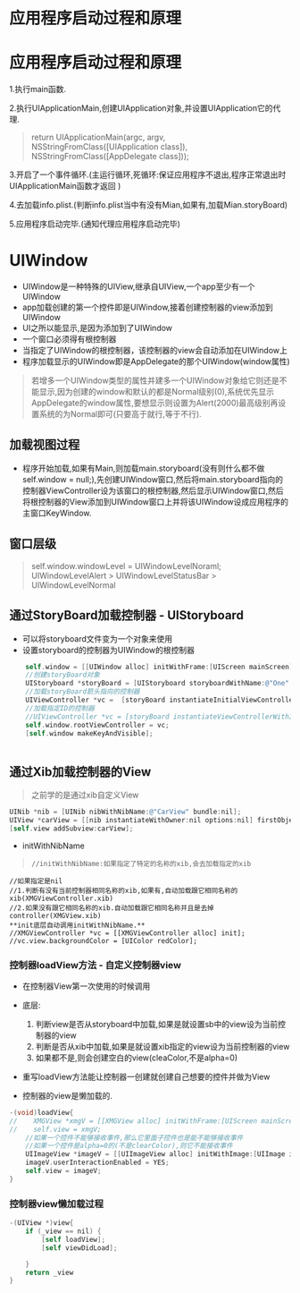 # 应用程序启动过程和原理

# 应用程序启动过程和原理
1.执行main函数.

2.执行UIApplicationMain,创建UIApplication对象,并设置UIApplication它的代理.
> return UIApplicationMain(argc, argv, NSStringFromClass([UIApplication class]), NSStringFromClass([AppDelegate class]));

3.开启了一个事件循环.(主运行循环,死循环:保证应用程序不退出,程序正常退出时UIApplicationMain函数才返回)

4.去加载info.plist.(判断info.plist当中有没有Mian,如果有,加载Mian.storyBoard)

5.应用程序启动完毕.(通知代理应用程序启动完毕)

# UIWindow
* UIWindow是一种特殊的UIView,继承自UIView,一个app至少有一个UIWindow
* app加载创建的第一个控件即是UIWindow,接着创建控制器的view添加到UIWindow
* UI之所以能显示,是因为添加到了UIWindow
* 一个窗口必须得有根控制器
* 当指定了UIWindow的根控制器，该控制器的view会自动添加在UIWindow上
* 程序加载显示的UIWindow即是AppDelegate的那个UIWindow(window属性)
> 若增多一个UIWindow类型的属性并建多一个UIWindow对象给它则还是不能显示,因为创建的window和默认的都是Normal级别(0),系统优先显示AppDelegate的window属性,要想显示则设置为Alert(2000)最高级别再设置系统的为Normal即可(只要高于就行,等于不行).

## 加载视图过程
* 程序开始加载,如果有Main,则加载main.storyboard(没有则什么都不做self.window = null;),先创建UIWindow窗口,然后将main.storyboard指向的控制器ViewController设为该窗口的根控制器,然后显示UIWindow窗口,然后将根控制器的View添加到UIWindow窗口上并将该UIWindow设成应用程序的主窗口KeyWindow.

## 窗口层级
> self.window.windowLevel = UIWindowLevelNoraml;
UIWindowLevelAlert > UIWindowLevelStatusBar > UIWindowLevelNormal

## 通过StoryBoard加载控制器 - UIStoryboard
* 可以将storyboard文件变为一个对象来使用
* 设置storyboard的控制器为UIWindow的根控制器

```objectivec
    self.window = [[UIWindow alloc] initWithFrame:[UIScreen mainScreen].bounds];
    //创建storyBoard对象
    UIStoryboard *storyBoard = [UIStoryboard storyboardWithName:@"One" bundle:nil];
    //加载storyBoard箭头指向的控制器
    UIViewController *vc =  [storyBoard instantiateInitialViewController];
    //加载指定ID的控制器
    //UIViewController *vc = [storyBoard instantiateViewControllerWithIdentifier:@"VC"];
    self.window.rootViewController = vc;
    [self.window makeKeyAndVisible];
    
```
## 通过Xib加载控制器的View
> 之前学的是通过xib自定义View
```objectivec
UINib *nib = [UINib nibWithNibName:@"CarView" bundle:nil];
UIView *carView = [[nib instantiateWithOwner:nil options:nil] firstObject];
[self.view addSubview:carView];
```

* initWithNibName
 >     //initWithNibName:如果指定了特定的名称的xib,会去加载指定的xib
    //如果指定是nil
    //1.判断有没有当前控制器相同名称的xib,如果有,自动加载跟它相同名称的xib(XMGViewController.xib)
    //2.如果没有跟它相同名称的xib.自动加载跟它相同名称并且是去掉controller(XMGView.xib)
    **init底层自动调用initWithNibName.**
    //XMGViewController *vc = [[XMGViewController alloc] init];
    //vc.view.backgroundColor = [UIColor redColor];
    
### 控制器loadView方法 - 自定义控制器view
* 在控制器View第一次使用的时候调用
* 底层: 
   1. 判断view是否从storyboard中加载,如果是就设置sb中的view设为当前控制器的view
   2. 判断是否从xib中加载,如果是就设置xib指定的view设为当前控制器的view
   3. 如果都不是,则会创建空白的view(cleaColor,不是alpha=0)
   
* 重写loadView方法能让控制器一创建就创建自己想要的控件并做为View
* 控制器的view是懒加载的.

```objectivec
-(void)loadView{
//    XMGView *xmgV = [[XMGView alloc] initWithFrame:[UIScreen mainScreen].bounds];
//    self.view = xmgV;
    //如果一个控件不能够接收事件,那么它里面子控件也是能不能够接收事件
    //如果一个控件是alpha=0的(不是clearColor),则它不能接收事件
    UIImageView *imageV = [[UIImageView alloc] initWithImage:[UIImage imageNamed:@"火影"]];
    imageV.userInteractionEnabled = YES;
    self.view = imageV;
}
```

### 控制器view懒加载过程
```objectivec
-(UIView *)view{
    if (_view == nil) {
        [self loadView];
        [self viewDidLoad];

    }
    return _view
}
```

   